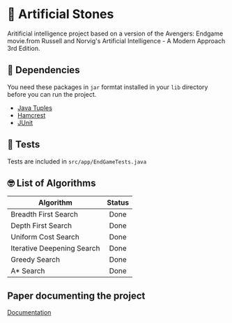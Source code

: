# 💎 Artificial Stones

Aritificial intelligence project based on a version of the Avengers: Endgame movie.from Russell and Norvig's Artificial Intelligence - A Modern Approach 3rd Edition.

## 🦸 Dependencies

You need these packages in `jar` formtat installed in your `lib` directory before you can run the project.

- [Java Tuples](http://www.java2s.com/Code/Jar/j/Downloadjavatuples12jar.htm)
- [Hamcrest](http://www.java2s.com/Code/Jar/h/Downloadhamcrestall13jar.htm)
- [JUnit](http://www.java2s.com/Code/Jar/j/Downloadjunit411jar.htm)

## 🧪 Tests

Tests are included in `src/app/EndGameTests.java`

## 🤓 List of Algorithms

| Algorithm                  | Status |
| -------------------------- | :----: |
| Breadth First Search       |  Done  |
| Depth First Search         |  Done  |
| Uniform Cost Search        |  Done  |
| Iterative Deepening Search |  Done  |
| Greedy Search              |  Done  |
| A\* Search                 |  Done  |

## Paper documenting the project

[Documentation](Documentation.pdf)
